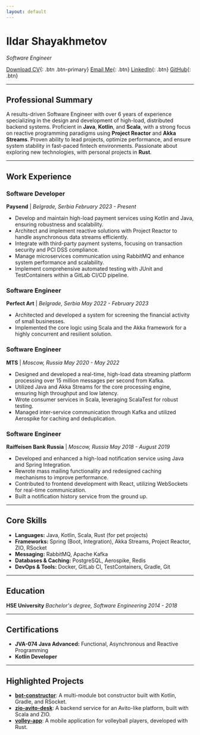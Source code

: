 ```yaml
---
layout: default
---
```


<style>
.btn {
  display: inline-block;
  padding: 8px 18px;
  margin: 4px 6px 4px 0;
  font-size: 1rem;
  font-weight: 500;
  color: #fff;
  background: #007bff;
  border: none;
  border-radius: 4px;
  text-decoration: none;
  transition: background 0.2s;
  cursor: pointer;
}
.btn-primary {
  background: #007bff;
}
.btn:hover, .btn:focus {
  background: #0056b3;
  color: #fff;
  text-decoration: none;
}
</style>

# Ildar Shayakhmetov
*Software Engineer*

[Download CV](./Ildar%20Shayakhmetov%20CV%20(1).pdf){: .btn .btn-primary}
[Email Me](mailto:il.sach@yandex.ru){: .btn}
[LinkedIn](https://www.linkedin.com/in/ildar-shayakhmetov-8471ab164){: .btn}
[GitHub](https://github.com/IldarRash){: .btn}

---

## Professional Summary

A results-driven Software Engineer with over 6 years of experience specializing in the design and development of high-load, distributed backend systems. Proficient in **Java**, **Kotlin**, and **Scala**, with a strong focus on reactive programming paradigms using **Project Reactor** and **Akka Streams**. Proven ability to lead projects, optimize performance, and ensure system stability in fast-paced fintech environments. Passionate about exploring new technologies, with personal projects in **Rust**.

---

## Work Experience

### **Software Developer**
**Paysend** | *Belgrade, Serbia*
*February 2023 - Present*

- Develop and maintain high-load payment services using Kotlin and Java, ensuring robustness and scalability.
- Architect and implement reactive solutions with Project Reactor to handle asynchronous data streams efficiently.
- Integrate with third-party payment systems, focusing on transaction security and PCI DSS compliance.
- Manage microservices communication using RabbitMQ and enhance system performance and scalability.
- Implement comprehensive automated testing with JUnit and TestContainers within a GitLab CI/CD pipeline.

### **Software Engineer**
**Perfect Art** | *Belgrade, Serbia*
*May 2022 - February 2023*

- Architected and developed a system for screening the financial activity of small businesses.
- Implemented the core logic using Scala and the Akka framework for a highly concurrent and resilient solution.

### **Software Engineer**
**MTS** | *Moscow, Russia*
*May 2020 - May 2022*

- Designed and developed a real-time, high-load data streaming platform processing over 15 million messages per second from Kafka.
- Utilized Java and Akka Streams for the core processing engine, ensuring high throughput and low latency.
- Wrote consumer services in Scala, leveraging ScalaTest for robust testing.
- Managed inter-service communication through Kafka and utilized Aerospike for caching and deduplication.

### **Software Engineer**
**Raiffeisen Bank Russia** | *Moscow, Russia*
*May 2018 - August 2019*

- Developed and enhanced a high-load notification service using Java and Spring Integration.
- Rewrote mass mailing functionality and redesigned caching mechanisms to improve performance.
- Contributed to frontend development with React, utilizing WebSockets for real-time communication.
- Built a notification history service from the ground up.

---

## Core Skills

- **Languages:** Java, Kotlin, Scala, Rust (for pet projects)
- **Frameworks:** Spring (Boot, Integration), Akka Streams, Project Reactor, ZIO, RSocket
- **Messaging:** RabbitMQ, Apache Kafka
- **Databases & Caching:** PostgreSQL, Aerospike, Redis
- **DevOps & Tools:** Docker, GitLab CI, TestContainers, Gradle, Git

---

## Education

**HSE University**
*Bachelor's degree, Software Engineering*
*2014 - 2018*

---

## Certifications

- **JVA-074 Java Advanced:** Functional, Asynchronous and Reactive Programming
- **Kotlin Developer**

---

## Highlighted Projects

- **[bot-constructor](https://github.com/IldarRash/bot-constructor)**: A multi-module bot constructor built with Kotlin, Gradle, and RSocket.
- **[zio-avito-desk](https://github.com/IldarRash/zio-avito-desk)**: A backend service for an Avito-like platform, built with Scala and ZIO.
- **[volley-app](https://github.com/IldarRash/volleyApp)**: A mobile application for volleyball players, developed with Rust. 